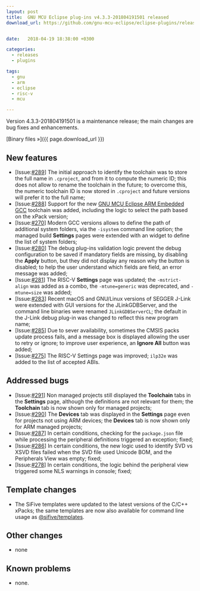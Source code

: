 ```yaml
---
layout: post
title:  GNU MCU Eclipse plug-ins v4.3.3-201804191501 released
download_url: https://github.com/gnu-mcu-eclipse/eclipse-plugins/releases/tag/v4.3.3-201804191501/


date:   2018-04-19 18:38:00 +0300

categories:
  - releases
  - plugins

tags:
  - gnu
  - arm
  - eclipse
  - risc-v
  - mcu

---
```


Version 4.3.3-201804191501 is a maintenance release; the main changes are bug fixes and enhancements.

[Binary files »]({{ page.download_url }})


## New features

- [Issue:[#289](https://github.com/gnu-mcu-eclipse/eclipse-plugins/issues/289)] The initial approach to identify the toolchain was to store the full name in `.cproject`, and from it to compute the numeric ID; this does not allow to rename the toolchain in the future; to overcome this, the numeric toolchain ID is now stored in `.cproject` and future versions will prefer it to the full name;
- [Issue:[#288](https://github.com/gnu-mcu-eclipse/eclipse-plugins/issues/288)] Support for the new [GNU MCU Eclipse ARM Embedded GCC](https://github.com/gnu-mcu-eclipse/arm-none-eabi-gcc) toolchain was added, including the logic to select the path based on the xPack version;
- [Issue:[#270](https://github.com/gnu-mcu-eclipse/eclipse-plugins/issues/270)] Modern GCC versions allows to define the path of additional system folders, via the `-isystem` command line option; the managed build **Settings** pages were extended with an widget to define the list of system folders;
- [Issue:[#280](https://github.com/gnu-mcu-eclipse/eclipse-plugins/issues/280)] The debug plug-ins validation logic prevent the debug configuration to be saved if mandatory fields are missing, by disabling the **Apply** button, but they did not display any reason why the button is disabled; to help the user understand which fields are field, an error message was added;
- [Issue:[#281](https://github.com/gnu-mcu-eclipse/eclipse-plugins/issues/281)] The RISC-V **Settings** page was updated; the `-mstrict-align` was added as a combo, the `-mtune=generic` was deprecated, and `-mtune=size` was added;
- [Issue:[#283](https://github.com/gnu-mcu-eclipse/eclipse-plugins/issues/283)] Recent macOS and GNU/Linux versions of SEGGER J-Link were extended with GUI versions for the JLinkGDBServer, and the command line binaries were renamed `JLinkGDBServerCL`; the default in the J-Link debug plug-in was changed to reflect this new program name;
- [Issue:[#285](https://github.com/gnu-mcu-eclipse/eclipse-plugins/issues/285)] Due to sever availability, sometimes the CMSIS packs update process fails, and a message box is displayed allowing the user to retry or ignore; to improve user experience, an **Ignore All** button was added;
- [Issue:[#275](https://github.com/gnu-mcu-eclipse/eclipse-plugins/issues/275)] The RISC-V Settings page was improved; `ilp32e`  was added to the list of accepted ABIs.

## Addressed bugs

- [Issue:[#291](https://github.com/gnu-mcu-eclipse/eclipse-plugins/issues/291)] Non managed projects still displayed the **Toolchain** tabs in the **Settings** page, although the definitions are not relevant for them; the **Toolchain** tab is now shown only for managed projects;
- [Issue:[#290](https://github.com/gnu-mcu-eclipse/eclipse-plugins/issues/290)] The **Devices** tab was displayed in the **Settings** page even for projects not using ARM devices; the **Devices** tab is now shown only for ARM managed projects;
- [Issue:[#287](https://github.com/gnu-mcu-eclipse/eclipse-plugins/issues/287)] In certain conditions, checking for the `package.json` file while processing the peripheral definitions triggered an exception; fixed;
- [Issue:[#286](https://github.com/gnu-mcu-eclipse/eclipse-plugins/issues/286)] In certain conditions, the new logic used to identify SVD vs XSVD files failed when the SVD file used Unicode BOM, and the Peripherals View was empty; fixed;
- [Issue:[#278](https://github.com/gnu-mcu-eclipse/eclipse-plugins/issues/278)] In certain conditions, the logic behind the peripheral view triggered some NLS warnings in console; fixed;

## Template changes

- The SiFive templates were updated to the latest versions of the C/C++ xPacks; the same templates are now also available for command line usage as [@sifive/templates](https://www.npmjs.com/package/@sifive/templates).

## Other changes

- none

## Known problems

- none.
